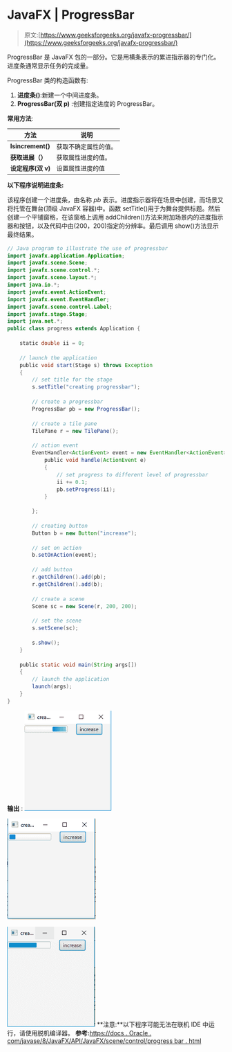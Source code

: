 # JavaFX | ProgressBar

> 原文:[https://www.geeksforgeeks.org/javafx-progressbar/](https://www.geeksforgeeks.org/javafx-progressbar/)

ProgressBar 是 JavaFX 包的一部分。它是用横条表示的累进指示器的专门化。进度条通常显示任务的完成量。

ProgressBar 类的构造函数有:

1.  **进度条()**:新建一个中间进度条。
2.  **ProgressBar(双 p)** :创建指定进度的 ProgressBar。

**常用方法**:

| 方法 | 说明 |
| --- | --- |
| **Isincrement()** | 获取不确定属性的值。 |
| **获取进展（）** | 获取属性进度的值。 |
| **设定程序(双 v)** | 设置属性进度的值 |

**以下程序说明进度条:**

该程序创建一个进度条，由名称 *pb* 表示。进度指示器将在场景中创建，而场景又将托管在舞台(顶级 JavaFX 容器)中。函数 setTitle()用于为舞台提供标题。然后创建一个平铺窗格，在该窗格上调用 addChildren()方法来附加场景内的进度指示器和按钮，以及代码中由(200，200)指定的分辨率。最后调用 show()方法显示最终结果。

```java
// Java program to illustrate the use of progressbar
import javafx.application.Application;
import javafx.scene.Scene;
import javafx.scene.control.*;
import javafx.scene.layout.*;
import java.io.*;
import javafx.event.ActionEvent;
import javafx.event.EventHandler;
import javafx.scene.control.Label;
import javafx.stage.Stage;
import java.net.*;
public class progress extends Application {

    static double ii = 0;

    // launch the application
    public void start(Stage s) throws Exception
    {
        // set title for the stage
        s.setTitle("creating progressbar");

        // create a progressbar
        ProgressBar pb = new ProgressBar();

        // create a tile pane
        TilePane r = new TilePane();

        // action event
        EventHandler<ActionEvent> event = new EventHandler<ActionEvent>() {
            public void handle(ActionEvent e)
            {
                // set progress to different level of progressbar
                ii += 0.1;
                pb.setProgress(ii);
            }

        };

        // creating button
        Button b = new Button("increase");

        // set on action
        b.setOnAction(event);

        // add button
        r.getChildren().add(pb);
        r.getChildren().add(b);

        // create a scene
        Scene sc = new Scene(r, 200, 200);

        // set the scene
        s.setScene(sc);

        s.show();
    }

    public static void main(String args[])
    {
        // launch the application
        launch(args);
    }
}
```

**输出** :
![](img/d931ae70e9a3ade86ac811a89f66aded.png)

![](img/2fdcd636ff6b5c5cade635e0f29273d9.png)

![](img/e405fff67e284908af669188b9730c87.png)
**注意:**以下程序可能无法在联机 IDE 中运行，请使用脱机编译器。
**参考:**[https://docs . Oracle . com/javase/8/JavaFX/API/JavaFX/scene/control/progress bar . html](https://docs.oracle.com/javase/8/javafx/api/javafx/scene/control/ProgressBar.html)